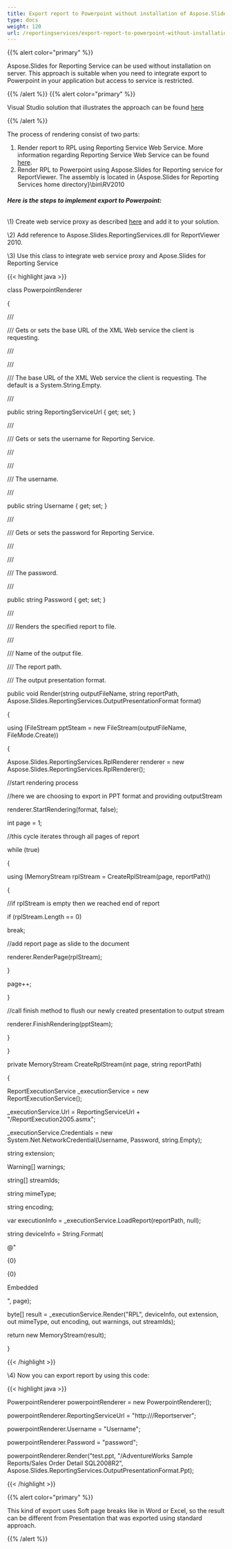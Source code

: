 ```yaml
---
title: Export report to Powerpoint without installation of Aspose.Slides.ReportingService on server
type: docs
weight: 120
url: /reportingservices/export-report-to-powerpoint-without-installation-of-aspose-slides-reportingservice-on-server/
---
```


{{% alert color="primary" %}} 

Aspose.Slides for Reporting Service can be used without installation on server. This approach is suitable when you need to integrate export to Powerpoint in your application but access to service is restricted.

{{% /alert %}} {{% alert color="primary" %}} 

Visual Studio solution that illustrates the approach can be found [here ](attachments/10289165/10453062.zip)

{{% /alert %}} 

The process of rendering consist of two parts: 

1. Render report to RPL using Reporting Service Web Service. More information regarding Reporting Service Web Service can be found [here](http://technet.microsoft.com/en-us/library/ms152787.aspx).
1. Render RPL to Powerpoint using Aspose.Slides for Reporting service for ReportViewer. The assembly is located in ﻿﻿﻿﻿﻿{Aspose.Slides for Reporting Services home directory}\bin\RV2010  
###### **Here is the steps to implement export to Powerpoint:**
\1) Create web service proxy as described [here](http://technet.microsoft.com/en-us/library/ms155134.aspx) and add it to your solution.

\2) Add reference to Aspose.Slides.ReportingServices.dll for ReportViewer 2010.

\3) Use this class to integrate web service proxy and Apose.Slides for Reporting Service

{{< highlight java >}}

 class PowerpointRenderer

{

/// <summary>

/// Gets or sets the base URL of the XML Web service the client is requesting.

/// </summary>

/// <value>

/// The base URL of the XML Web service the client is requesting. The default is a System.String.Empty.

/// </value>

public string ReportingServiceUrl { get; set; }


/// <summary>

/// Gets or sets the username for Reporting Service.

/// </summary>

/// <value>

/// The username.

/// </value>

public string Username { get; set; }

/// <summary>

/// Gets or sets the password for Reporting Service.

/// </summary>

/// <value>

/// The password.

/// </value>

public string Password { get; set; }

/// <summary>

/// Renders the specified report to file.

/// </summary>

/// <param name="outputFileName">Name of the output file.</param>

/// <param name="reportPath">The report path.</param>

/// <param name="format">The output presentation format.</param>

public void Render(string outputFileName, string reportPath, Aspose.Slides.ReportingServices.OutputPresentationFormat format)

{

using (FileStream pptSteam = new FileStream(outputFileName, FileMode.Create))

{

Aspose.Slides.ReportingServices.RplRenderer renderer = new Aspose.Slides.ReportingServices.RplRenderer();

//start rendering process

//here we are choosing to export in PPT format and providing outputStream

renderer.StartRendering(format, false);

int page = 1;

//this cycle iterates through all pages of report

while (true)

{

using (MemoryStream rplStream = CreateRplStream(page, reportPath))

{

//if rplStream is empty then we reached end of report

if (rplStream.Length == 0)

break;

//add report page as slide to the document

renderer.RenderPage(rplStream);

}

page++;

}

//call finish method to flush our newly created presentation to output stream

renderer.FinishRendering(pptSteam);

}

}

private MemoryStream CreateRplStream(int page, string reportPath)

{

ReportExecutionService _executionService = new ReportExecutionService();

_executionService.Url = ReportingServiceUrl + "/ReportExecution2005.asmx";

_executionService.Credentials = new System.Net.NetworkCredential(Username, Password, string.Empty);

string extension;

Warning[] warnings;

string[] streamIds;

string mimeType;

string encoding;

var executionInfo = _executionService.LoadReport(reportPath, null);

string deviceInfo = String.Format(

@"<DeviceInfo>

<StartPage>{0}</StartPage>

<EndPage>{0}</EndPage>

<SecondaryStreams>Embedded</SecondaryStreams>

</DeviceInfo>", page);

byte[] result = _executionService.Render("RPL", deviceInfo, out extension, out mimeType, out encoding, out warnings, out streamIds);

return new MemoryStream(result);

}

{{< /highlight >}}

\4) Now you can export report by using this code:

{{< highlight java >}}

 PowerpointRenderer powerpointRenderer = new PowerpointRenderer();

powerpointRenderer.ReportingServiceUrl = "http://<Server Name>/Reportserver";

powerpointRenderer.Username = "Username";

powerpointRenderer.Password = "password";

powerpointRenderer.Render("test.ppt, "/AdventureWorks Sample Reports/Sales Order Detail SQL2008R2", Aspose.Slides.ReportingServices.OutputPresentationFormat.Ppt);

{{< /highlight >}}

{{% alert color="primary" %}} 

This kind of export uses Soft page breaks like in Word or Excel, so the result can be different from Presentation that was exported using standard approach.

{{% /alert %}}
